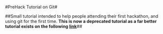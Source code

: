 #PreHack Tutorial on Git#

##Small tutorial intended to help people attending their first hackathon, and using git for the first time. **This is now a deprecated tutorial as a far better tutorial exists on the following [link](https://try.github.io/levels/1/challenges/1)**##

